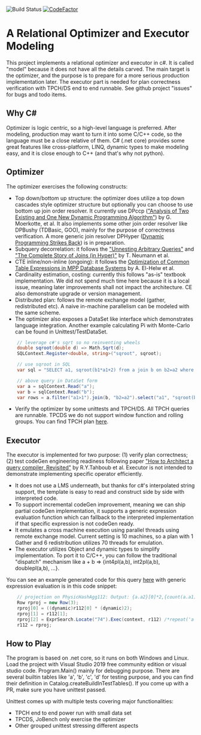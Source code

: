 ![Build Status](https://github.com/zhouqingqing/qpmodel/workflows/unittest/badge.svg)
[![CodeFactor](https://www.codefactor.io/repository/github/zhouqingqing/qpmodel/badge)](https://www.codefactor.io/repository/github/zhouqingqing/qpmodel)

# A Relational Optimizer and Executor Modeling
This project implements a relational optimizer and executor in c#. It is called "model" because it does not have all the details carved. The main target is the optimizer, and the purpose is to prepare for a more serious production implementation later. The executor part is needed for plan correctness verification with TPCH/DS end to end runnable. See github project "issues" for bugs and todo items.

## Why C#
Optimizer is logic centric, so a high-level language is preferred. After modeling, production may want to turn it into some C/C++ code, so the language must be a close relative of them. C# (.net core) provides some great features like cross-platform, LINQ, dynamic types to make modeling easy, and it is close enough to C++ (and that's why not python). 

## Optimizer
The optimizer exercises the following constructs:
- Top down/bottom up structure: the optimizer does utilize a top down cascades style optimizer structure but optionally you can choose to use bottom up join order resolver.  It currently use DPccp (["Analysis of Two Existing and One New Dynamic Programming Algorithm"](http://www.vldb.org/conf/2006/p930-moerkotte.pdf)) by G. Moerkotte, et al. It also implements some other join order resolver like DPBushy (TDBasic, GOO), mainly for the purpose of correctness verification. A more generic join resolver DPHyper ([Dynamic Programming Strikes Back](https://15721.courses.cs.cmu.edu/spring2017/papers/14-optimizer1/p539-moerkotte.pdf)) is in preparation. 
- Subquery decorrelation: it follows the ["Unnesting Arbitrary Queries"](https://pdfs.semanticscholar.org/1596/d282b7b6e8723a9780a511c87481df070f7d.pdf) and ["The Complete Story of Joins (in Hyper)"](http://btw2017.informatik.uni-stuttgart.de/slidesandpapers/F1-10-37/paper_web.pdf) by T. Neumann et al. 
- CTE inline/non-inline (ongoing): it follows the [Optimization of Common Table Expressions in MPP Database Systems](http://www.vldb.org/pvldb/vol8/p1704-elhelw.pdf) by A. El-Helw et al.
- Cardinality estimation, costing: currently this follows "as-is" textbook implementation. We did not spend much time here because it is a local issue, meaning later improvements shall not impact the architecture. CE also demonstrate upgrade or version management.
- Distributed plan: follows the remote exchange model (gather, redistributed etc). A naive in-machine parallelism can be modeled with the same scheme.
- The optimizer also exposes a DataSet like interface which demonstrates language integration. Another example calculating Pi with Monte-Carlo can be found in Unittest/TestDataSet.
```c#
	// leverage c#'s sqrt so no reinventing wheels
	double sqroot(double d) => Math.Sqrt(d);
	SQLContext.Register<double, string>("sqroot", sqroot);

	// use sqroot in SQL
	var sql = "SELECT a1, sqroot(b1*a1+2) from a join b on b2=a2 where a1>1";

	// above query in DataSet form
	var a = sqlContext.Read("a");
	var b = sqlContext.Read("b");
	var rows = a.filter("a1>1").join(b, "b2=a2").select("a1", "sqroot(b1*a1+2)").show();
```
- Verify the optimizer by some unittests and TPCH/DS. All TPCH queries are runnable. TPCDS we do not support window function and rolling groups. You can find TPCH plan [here](https://github.com/zhouqingqing/adb/tree/master/test/regress/expect/tpch0001).

## Executor
The executor is implemented for two purpose: (1) verify plan correctness; (2) test codeGen engineering readiness following paper ["How to Architect a query compiler, Revisited"](https://www.cs.purdue.edu/homes/rompf/papers/tahboub-sigmod18.pdf) by R.Y.Tahboub et al. Executor is not intended to demonstrate implementing specific operator efficiently.
- It does not use a LMS underneath, but thanks for c#'s interpolated string support, the template is easy to read and construct side by side with interpreted code.
- To support incremental codeGen improvement, meaning we can ship partial codeGen implementation, it supports a generic expression evaluation function which can fallback to the interpreted implementation if that specific expression is not codeGen ready.
- It emulates a cross machine execution using parallel threads using remote exchange model. Current setting is 10 machines, so a plan with 1 Gather and 6 redistribution utilizes 70 threads for emulation.
- The executor utilizes Object and dynamic types to simplify implementation. To port it to C/C++, you can follow the traditional "dispatch" mechanism like a + b => {int4pl(a,b), int2pl(a,b), doublepl(a,b), ...}.

You can see an example generated code for this query [here](https://github.com/zhouqingqing/adb/tree/master/test/gen_example.cs) with generic expression evaluation is in this code snippet:

```c#
	// projection on PhysicHashAgg112: Output: {a.a2}[0]*2,{count(a.a1)}[1],repeat('a',{a.a2}[0]) 
	Row rproj = new Row(3);
	rproj[0] = ((dynamic)r112[0] * (dynamic)2);
	rproj[1] = r112[1];
	rproj[2] = ExprSearch.Locate("74").Exec(context, r112) /*repeat('a',{a.a2}[0])*/;
	r112 = rproj;
```

## How to Play
The program is based on .net core, so it runs on both Windows and Linux. Load the project with Visual Studio 2019 free community edition or visual studio code. Program.Main() mainly for debugging purpose. There are several builtin tables like 'a', 'b', 'c', 'd' for testing purpose, and you can find their definition in Catalog.createBuildInTestTables(). If you come up with a PR, make sure you have unittest passed.

Unittest comes up with multiple tests covering major functionalities:
- TPCH end to end power run with small data set
- TPCDS, JoBench only exercise the optimizer
- Other grouped unittest stressing different aspects
